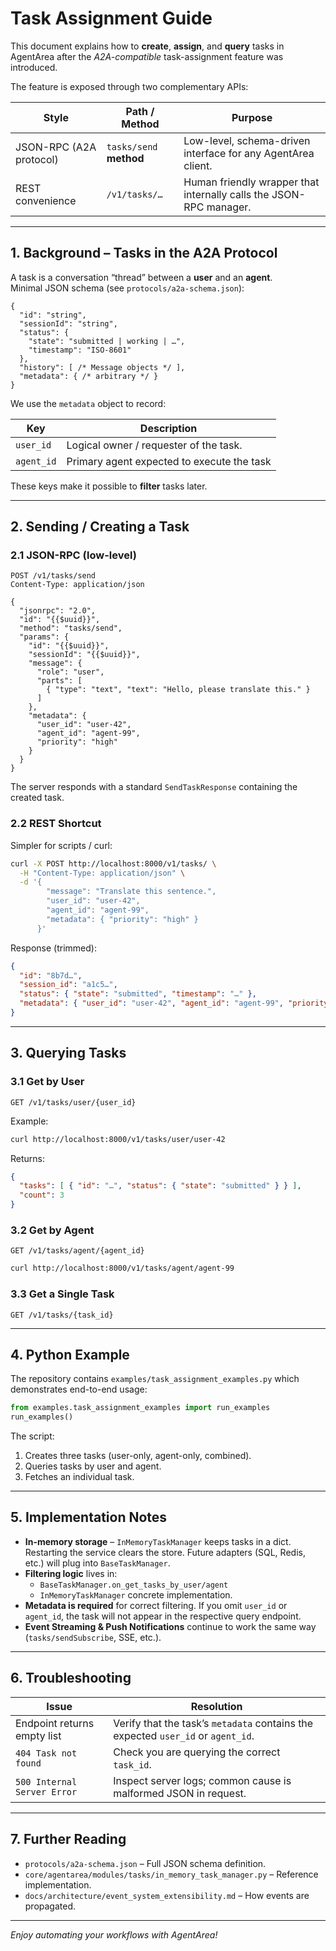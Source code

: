 # Task Assignment Guide

This document explains how to **create**, **assign**, and **query** tasks in AgentArea after the _A2A-compatible_ task-assignment feature was introduced.

The feature is exposed through two complementary APIs:

| Style | Path / Method | Purpose |
|-------|---------------|---------|
| JSON-RPC (A2A protocol) | `tasks/send` **method** | Low-level, schema-driven interface for any AgentArea client. |
| REST convenience | `/v1/tasks/…` | Human friendly wrapper that internally calls the JSON-RPC manager. |

---

## 1. Background – Tasks in the A2A Protocol

A task is a conversation “thread” between a **user** and an **agent**.  
Minimal JSON schema (see `protocols/a2a-schema.json`):

```jsonc
{
  "id": "string",
  "sessionId": "string",
  "status": {
    "state": "submitted | working | …",
    "timestamp": "ISO-8601"
  },
  "history": [ /* Message objects */ ],
  "metadata": { /* arbitrary */ }
}
```

We use the `metadata` object to record:

| Key         | Description                                |
|-------------|--------------------------------------------|
| `user_id`   | Logical owner / requester of the task.     |
| `agent_id`  | Primary agent expected to execute the task |

These keys make it possible to **filter** tasks later.

---

## 2. Sending / Creating a Task

### 2.1 JSON-RPC (low-level)

```jsonc
POST /v1/tasks/send
Content-Type: application/json

{
  "jsonrpc": "2.0",
  "id": "{{$uuid}}",
  "method": "tasks/send",
  "params": {
    "id": "{{$uuid}}",
    "sessionId": "{{$uuid}}",
    "message": {
      "role": "user",
      "parts": [
        { "type": "text", "text": "Hello, please translate this." }
      ]
    },
    "metadata": {
      "user_id": "user-42",
      "agent_id": "agent-99",
      "priority": "high"
    }
  }
}
```

The server responds with a standard `SendTaskResponse` containing the created task.

### 2.2 REST Shortcut

Simpler for scripts / curl:

```bash
curl -X POST http://localhost:8000/v1/tasks/ \
  -H "Content-Type: application/json" \
  -d '{
        "message": "Translate this sentence.",
        "user_id": "user-42",
        "agent_id": "agent-99",
        "metadata": { "priority": "high" }
      }'
```

Response (trimmed):

```json
{
  "id": "8b7d…",
  "session_id": "a1c5…",
  "status": { "state": "submitted", "timestamp": "…" },
  "metadata": { "user_id": "user-42", "agent_id": "agent-99", "priority": "high" }
}
```

---

## 3. Querying Tasks

### 3.1 Get by User

```
GET /v1/tasks/user/{user_id}
```

Example:

```bash
curl http://localhost:8000/v1/tasks/user/user-42
```

Returns:

```json
{
  "tasks": [ { "id": "…", "status": { "state": "submitted" } } ],
  "count": 3
}
```

### 3.2 Get by Agent

```
GET /v1/tasks/agent/{agent_id}
```

```bash
curl http://localhost:8000/v1/tasks/agent/agent-99
```

### 3.3 Get a Single Task

```
GET /v1/tasks/{task_id}
```

---

## 4. Python Example

The repository contains `examples/task_assignment_examples.py` which demonstrates end-to-end usage:

```python
from examples.task_assignment_examples import run_examples
run_examples()
```

The script:

1. Creates three tasks (user-only, agent-only, combined).
2. Queries tasks by user and agent.
3. Fetches an individual task.

---

## 5. Implementation Notes

* **In-memory storage** – `InMemoryTaskManager` keeps tasks in a dict.  
  Restarting the service clears the store. Future adapters (SQL, Redis, etc.) will plug into `BaseTaskManager`.
* **Filtering logic** lives in:
  * `BaseTaskManager.on_get_tasks_by_user/agent`
  * `InMemoryTaskManager` concrete implementation.
* **Metadata is required** for correct filtering. If you omit `user_id` or `agent_id`, the task will not appear in the respective query endpoint.
* **Event Streaming & Push Notifications** continue to work the same way (`tasks/sendSubscribe`, SSE, etc.).

---

## 6. Troubleshooting

| Issue | Resolution |
|-------|------------|
| Endpoint returns empty list | Verify that the task’s `metadata` contains the expected `user_id` or `agent_id`. |
| `404 Task not found` | Check you are querying the correct `task_id`. |
| `500 Internal Server Error` | Inspect server logs; common cause is malformed JSON in request. |

---

## 7. Further Reading

* `protocols/a2a-schema.json` – Full JSON schema definition.
* `core/agentarea/modules/tasks/in_memory_task_manager.py` – Reference implementation.
* `docs/architecture/event_system_extensibility.md` – How events are propagated.

---

_Enjoy automating your workflows with AgentArea!_
